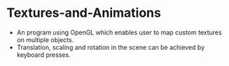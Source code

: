 # Textures-and-Animations

* An program using OpenGL which enables user to map custom textures on multiple objects.
* Translation, scaling and rotation in the scene can be achieved by keyboard presses.